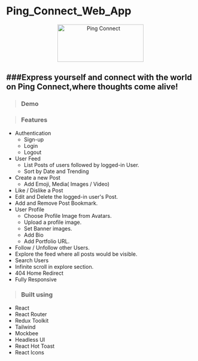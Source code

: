# Ping_Connect_Web_App
<div align="center">
<img style="text-align:center" src="https://res.cloudinary.com/dkay6uocg/image/upload/v1688300852/logo-no-background_phu1yy.png" alt="Ping Connect" height=100 width=230>
</div>

###Express yourself and connect with the world on Ping Connect,where thoughts come alive!
----------------

> ### Demo
> 

> ### Features
* Authentication
  * Sign-up
  * Login
  * Logout
* User Feed
  * List Posts of users followed by logged-in User.
  * Sort by Date and Trending
* Create a new Post
  * Add Emoji, Media( Images / Video)
* Like / Dislike a Post
* Edit and Delete the logged-in user's Post.
* Add and Remove Post Bookmark.
* User Profile
  * Choose Profile Image from Avatars.
  * Upload a profile image.
  * Set Banner images.
  * Add Bio
  * Add Portfolio URL.
* Follow / Unfollow other Users.
* Explore the feed where all posts would be visible.
* Search Users
* Infinite scroll in explore section.
* 404 Home Redirect
* Fully Responsive

> ### Built using
* React
* React Router
* Redux Toolkit
* Tailwind
* Mockbee
* Headless UI
* React Hot Toast
* React Icons

